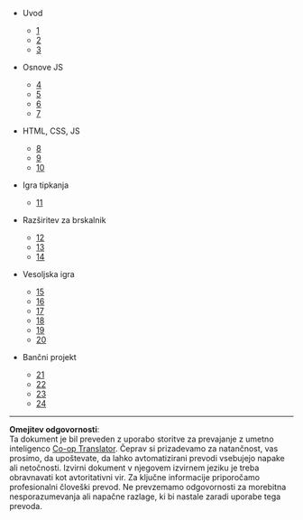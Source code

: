 <!--
CO_OP_TRANSLATOR_METADATA:
{
  "original_hash": "655c91b5979de46f1d70d97f0c5f1d14",
  "translation_date": "2025-08-27T22:43:28+00:00",
  "source_file": "docs/_sidebar.md",
  "language_code": "sl"
}
-->
- Uvod
  - [1](../1-getting-started-lessons/1-intro-to-programming-languages/README.md)
  - [2](../1-getting-started-lessons/2-github-basics/README.md)
  - [3](../1-getting-started-lessons/3-accessibility/README.md)
  
- Osnove JS
  - [4](../2-js-basics/1-data-types/README.md)
  - [5](../2-js-basics/2-functions-methods/README.md)
  - [6](../2-js-basics/3-making-decisions/README.md)
  - [7](../2-js-basics/4-arrays-loops/README.md)

- HTML, CSS, JS
  - [8](../3-terrarium/1-intro-to-html/README.md)
  - [9](../3-terrarium/2-intro-to-css/README.md)
  - [10](../3-terrarium/3-intro-to-DOM-and-closures/README.md)

- Igra tipkanja
  - [11](../4-typing-game/typing-game/README.md)
  
- Razširitev za brskalnik
  - [12](../5-browser-extension/1-about-browsers/README.md)
  - [13](../5-browser-extension/2-forms-browsers-local-storage/README.md)
  - [14](../5-browser-extension/3-background-tasks-and-performance/README.md)

- Vesoljska igra
  - [15](../6-space-game/1-introduction/README.md)
  - [16](../6-space-game/2-drawing-to-canvas/README.md)
  - [17](../6-space-game/3-moving-elements-around/README.md)
  - [18](../6-space-game/4-collision-detection/README.md)
  - [19](../6-space-game/5-keeping-score/README.md)
  - [20](../6-space-game/6-end-condition/README.md)

- Bančni projekt
  - [21](../7-bank-project/1-template-route/README.md)
  - [22](../7-bank-project/2-forms/README.md)
  - [23](../7-bank-project/3-data/README.md)
  - [24](../7-bank-project/4-state-management/README.md)

---

**Omejitev odgovornosti**:  
Ta dokument je bil preveden z uporabo storitve za prevajanje z umetno inteligenco [Co-op Translator](https://github.com/Azure/co-op-translator). Čeprav si prizadevamo za natančnost, vas prosimo, da upoštevate, da lahko avtomatizirani prevodi vsebujejo napake ali netočnosti. Izvirni dokument v njegovem izvirnem jeziku je treba obravnavati kot avtoritativni vir. Za ključne informacije priporočamo profesionalni človeški prevod. Ne prevzemamo odgovornosti za morebitna nesporazumevanja ali napačne razlage, ki bi nastale zaradi uporabe tega prevoda.